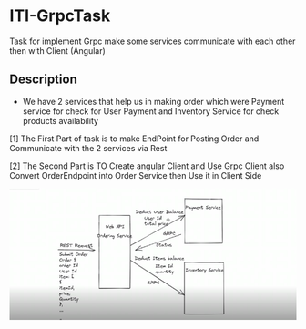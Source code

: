# ITI-GrpcTask
Task for implement Grpc make some services communicate with each other then with Client (Angular)
## Description  
- We have 2 services that help us in making order which were Payment service for check for User Payment and Inventory Service for check products availability

[1] The First Part of task is to make EndPoint for Posting Order and Communicate with the 2 services via Rest

[2] The Second Part is TO Create angular Client and Use Grpc Client also Convert OrderEndpoint into Order Service then Use it in Client Side 

<img  src="task.PNG">
